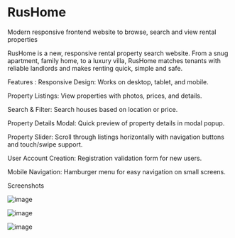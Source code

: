 # RusHome
Modern responsive frontend website to browse, search and view rental properties

RusHome is a new, responsive rental property search website. From a snug apartment, family home, to a luxury villa, RusHome matches tenants with reliable landlords and makes renting quick, simple and safe.

Features :
Responsive Design: Works on desktop, tablet, and mobile.

Property Listings: View properties with photos, prices, and details.

Search & Filter: Search houses based on location or price.

Property Details Modal: Quick preview of property details in modal popup.

Property Slider: Scroll through listings horizontally with navigation buttons and touch/swipe support.

User Account Creation: Registration validation form for new users.

Mobile Navigation: Hamburger menu for easy navigation on small screens.

Screenshots

![image](https://github.com/user-attachments/assets/9e5aeb30-0a65-4457-85c8-b5a507e78a22)

![image](https://github.com/user-attachments/assets/aead0e5b-0061-4d57-9971-84506f932737)

![image](https://github.com/user-attachments/assets/b99d31d8-d968-413d-811b-58183f6f8397)



